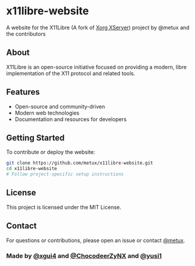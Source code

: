 # x11libre-website

A website for the X11Libre (A fork of [Xorg XServer](https://gitlab.freedesktop.org/xorg/xserver)) project by @metux and the contributors

## About

X11Libre is an open-source initiative focused on providing a modern, libre implementation of the X11 protocol and related tools.

## Features

- Open-source and community-driven
- Modern web technologies
- Documentation and resources for developers

## Getting Started

To contribute or deploy the website:

```bash
git clone https://github.com/metux/x11libre-website.git
cd x11libre-website
# Follow project-specific setup instructions
```

## License

This project is licensed under the MIT License.

## Contact

For questions or contributions, please open an issue or contact [@metux](https://github.com/metux).

### Made by [@xgui4](https://github.com/xgui4) and [@ChocodeerZyNX](https://github.com/ChocodeerZyNX) and [@yusi1](https://github.com/yuzi1)